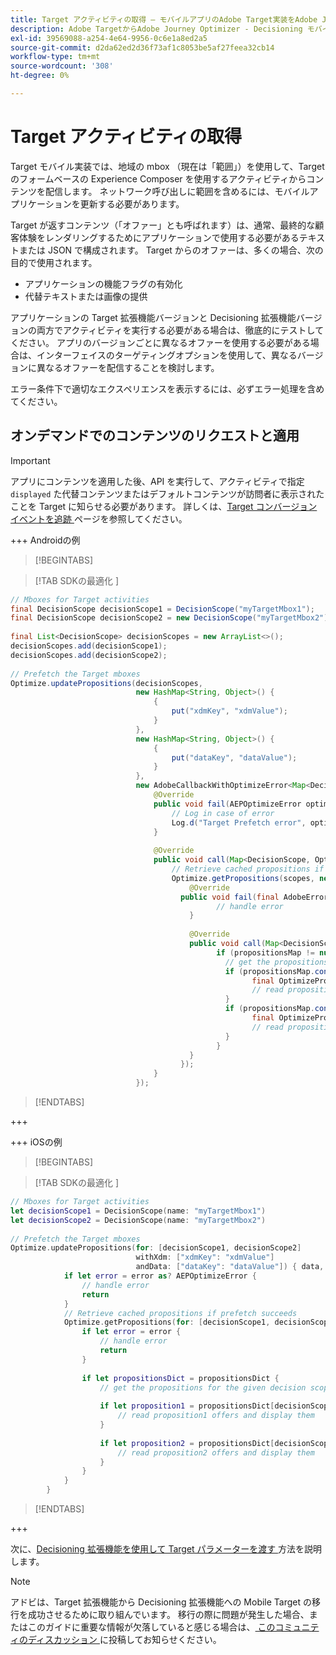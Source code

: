 ```yaml
---
title: Target アクティビティの取得 – モバイルアプリのAdobe Target実装をAdobe Journey Optimizer - Decisioning 拡張機能に移行します
description: Adobe TargetからAdobe Journey Optimizer - Decisioning モバイル拡張機能に移行する際に、Adobe Target アクティビティを取得する方法を説明します。
exl-id: 39569088-a254-4e64-9956-0c6e1a8ed2a5
source-git-commit: d2da62ed2d36f73af1c8053be5af27feea32cb14
workflow-type: tm+mt
source-wordcount: '308'
ht-degree: 0%

---
```


# Target アクティビティの取得

Target モバイル実装では、地域の mbox （現在は「範囲」）を使用して、Target のフォームベースの Experience Composer を使用するアクティビティからコンテンツを配信します。 ネットワーク呼び出しに範囲を含めるには、モバイルアプリケーションを更新する必要があります。

Target が返すコンテンツ（「オファー」とも呼ばれます）は、通常、最終的な顧客体験をレンダリングするためにアプリケーションで使用する必要があるテキストまたは JSON で構成されます。 Target からのオファーは、多くの場合、次の目的で使用されます。

* アプリケーションの機能フラグの有効化
* 代替テキストまたは画像の提供

アプリケーションの Target 拡張機能バージョンと Decisioning 拡張機能バージョンの両方でアクティビティを実行する必要がある場合は、徹底的にテストしてください。 アプリのバージョンごとに異なるオファーを使用する必要がある場合は、インターフェイスのターゲティングオプションを使用して、異なるバージョンに異なるオファーを配信することを検討します。

エラー条件下で適切なエクスペリエンスを表示するには、必ずエラー処理を含めてください。


## オンデマンドでのコンテンツのリクエストと適用

>[!IMPORTANT]
>
>アプリにコンテンツを適用した後、API を実行して、アクティビティで指定 `displayed` た代替コンテンツまたはデフォルトコンテンツが訪問者に表示されたことを Target に知らせる必要があります。 詳しくは、[Target コンバージョンイベントを追跡 ](track-events.md) ページを参照してください。


+++ Androidの例

>[!BEGINTABS]

>[!TAB SDKの最適化 ]

```Java
// Mboxes for Target activities
final DecisionScope decisionScope1 = DecisionScope("myTargetMbox1");
final DecisionScope decisionScope2 = new DecisionScope("myTargetMbox2");
 
final List<DecisionScope> decisionScopes = new ArrayList<>();
decisionScopes.add(decisionScope1);
decisionScopes.add(decisionScope2);
 
// Prefetch the Target mboxes
Optimize.updatePropositions(decisionScopes,
                            new HashMap<String, Object>() {
                                {
                                    put("xdmKey", "xdmValue");
                                }
                            },
                            new HashMap<String, Object>() {
                                {
                                    put("dataKey", "dataValue");
                                }
                            },
                            new AdobeCallbackWithOptimizeError<Map<DecisionScope, OptimizeProposition>>() {
                                @Override
                                public void fail(AEPOptimizeError optimizeError) {
                                    // Log in case of error
                                    Log.d("Target Prefetch error", optimizeError.title);
                                }
 
                                @Override
                                public void call(Map<DecisionScope, OptimizeProposition> propositionsMap) {
                                    // Retrieve cached propositions if prefetch succeeds
                                    Optimize.getPropositions(scopes, new AdobeCallbackWithError<Map<DecisionScope, OptimizeProposition>>() {
                                        @Override
                                      public void fail(final AdobeError adobeError) {
                                              // handle error
                                        }
 
                                        @Override
                                        public void call(Map<DecisionScope, OptimizeProposition> propositionsMap) {
                                              if (propositionsMap != null && !propositionsMap.isEmpty()) {
                                                // get the propositions for the given decision scopes
                                                if (propositionsMap.contains(decisionScope1)) {
                                                      final OptimizeProposition proposition1 = propsMap.get(decisionScope1)
                                                      // read proposition1 offers and display them
                                                }
                                                if (propositionsMap.contains(decisionScope2)) {
                                                      final OptimizeProposition proposition2 = propsMap.get(decisionScope2)
                                                      // read proposition2 offers and display them
                                                }
                                              }
                                        }
                                      });
                                }
                            });
```

>[!ENDTABS]

+++

+++ iOSの例

>[!BEGINTABS]

>[!TAB SDKの最適化 ]

```Swift
// Mboxes for Target activities
let decisionScope1 = DecisionScope(name: "myTargetMbox1")
let decisionScope2 = DecisionScope(name: "myTargetMbox2")
 
// Prefetch the Target mboxes
Optimize.updatePropositions(for: [decisionScope1, decisionScope2]
                            withXdm: ["xdmKey": "xdmValue"]
                            andData: ["dataKey": "dataValue"]) { data, error in
            if let error = error as? AEPOptimizeError {
                // handle error
                return
            }
            // Retrieve cached propositions if prefetch succeeds
            Optimize.getPropositions(for: [decisionScope1, decisionScope2]) { propositionsDict, error in
                if let error = error {
                    // handle error
                    return
                }
 
                if let propositionsDict = propositionsDict {
                    // get the propositions for the given decision scopes
 
                    if let proposition1 = propositionsDict[decisionScope1] {
                        // read proposition1 offers and display them
                    }
 
                    if let proposition2 = propositionsDict[decisionScope2] {
                        // read proposition2 offers and display them
                    }
                }
            }
        }
```

>[!ENDTABS]

+++



次に、[Decisioning 拡張機能を使用して Target パラメーターを渡す ](send-parameters.md) 方法を説明します。

>[!NOTE]
>
>アドビは、Target 拡張機能から Decisioning 拡張機能への Mobile Target の移行を成功させるために取り組んでいます。 移行の際に問題が発生した場合、またはこのガイドに重要な情報が欠落していると感じる場合は、[ このコミュニティのディスカッション ](https://experienceleaguecommunities.adobe.com/t5/adobe-experience-platform-data/tutorial-discussion-migrate-target-from-at-js-to-web-sdk/m-p/575587#M463) に投稿してお知らせください。
